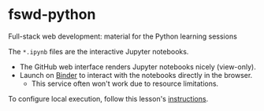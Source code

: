 # fswd-python

Full-stack web development: material for the Python learning sessions

The `*.ipynb` files are the interactive Jupyter notebooks.

+ The GitHub web interface renders Jupyter notebooks nicely (view-only).
+ Launch on [Binder](https://mybinder.org/v2/gh/hwrberlin/fswd-python/HEAD) to interact with the notebooks directly in the browser.
  + This service often won't work due to resource limitations.

To configure local execution, follow this lesson's [instructions](https://hwrberlin.github.io/fswd/06-python.html#0-initial-installation-and-configuration-steps).